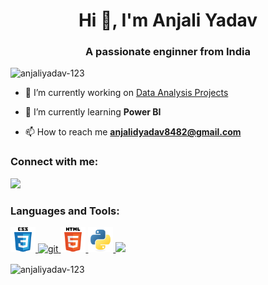 <h1 align="center">Hi 👋, I'm Anjali Yadav</h1>
<h3 align="center">A passionate enginner from India</h3>

<p align="left"> <img src="https://komarev.com/ghpvc/?username=anjaliyadav-123&label=Profile%20views&color=0e75b6&style=flat" alt="anjaliyadav-123" /> </p>

- 🔭 I’m currently working on [Data Analysis Projects](https://github.com/AnjaliYadav-123/Unemployment_Prediction)

- 🌱 I’m currently learning **Power BI**

- 📫 How to reach me **anjalidyadav8482@gmail.com**

<h3 align="left">Connect with me:</h3>

<a href="https://www.linkedin.com/in/anjali-yadav-71b409278/">
    <img src="https://img.icons8.com/?size=48&id=xuvGCOXi8Wyg&format=png"></a>
    
<p align="left">
</p>

<h3 align="left">Languages and Tools:</h3>
<p align="left"> 
<a href="https://www.w3schools.com/css/" target="_blank" rel="noreferrer"> 
    <img src="https://raw.githubusercontent.com/devicons/devicon/master/icons/css3/css3-original-wordmark.svg"
        alt="css3" width="40" height="40"/> </a> 
<a href="https://git-scm.com/" target="_blank" rel="noreferrer"> 
    <img src="https://www.vectorlogo.zone/logos/git-scm/git-scm-icon.svg" alt="git" width="40" height="40"/>
</a> 
<a href="https://www.w3.org/html/" target="_blank" rel="noreferrer"> 
    <img src="https://raw.githubusercontent.com/devicons/devicon/master/icons/html5/html5-original-wordmark.svg"
        alt="html5" width="40" height="40"/> </a> 
<a href="https://www.python.org" target="_blank" rel="noreferrer"> 
    <img src="https://raw.githubusercontent.com/devicons/devicon/master/icons/python/python-original.svg"
        alt="python" width="40" height="40"/> </a>
<a href="https://jupyter.org/install">
    <img src="https://img.icons8.com/?size=48&id=J0SgMWzAxqFj&format=png"></a></p>

<p><img align="center" src="https://github-readme-stats.vercel.app/api/top-langs?username=anjaliyadav-123&show_icons=true&locale=en&layout=compact" alt="anjaliyadav-123" /></p>
